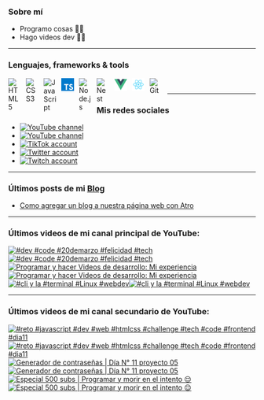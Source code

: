 ### Sobre mí
- Programo cosas 🧑‍💻
- Hago videos dev 🧑‍🏫

---
### Lenguajes, frameworks & tools

<img align="left" alt="HTML5" width="26px" src="https://cdn.jsdelivr.net/gh/devicons/devicon/icons/html5/html5-original.svg" style="padding-right:10px;" />
<img align="left" alt="CSS3" width="26px" src="https://cdn.jsdelivr.net/gh/devicons/devicon/icons/css3/css3-original.svg" style="padding-right:10px;" />
<img align="left" alt="JavaScript" width="26px" src="https://cdn.jsdelivr.net/gh/devicons/devicon/icons/javascript/javascript-original.svg" style="padding-right:10px;" />
<img align="left" alt="Typescript" width="26px" src="https://raw.githubusercontent.com/github/explore/80688e429a7d4ef2fca1e82350fe8e3517d3494d/topics/typescript/typescript.png" style="padding-right:10px;" />
<img align="left" alt="Node.js" width="26px" src="https://cdn.jsdelivr.net/gh/devicons/devicon/icons/nodejs/nodejs-original.svg" style="padding-right:10px;" />
<img align="left" alt="Nest" width="26px" src="https://avatars.githubusercontent.com/u/28507035?s=48&v=4" style="padding-right:10px;" />
<img align="left" alt="Vue" width="26px" src="https://raw.githubusercontent.com/github/explore/80688e429a7d4ef2fca1e82350fe8e3517d3494d/topics/vue/vue.png" style="padding-right:10px;" />
<img align="left" alt="React" width="26px" src="https://raw.githubusercontent.com/github/explore/80688e429a7d4ef2fca1e82350fe8e3517d3494d/topics/react/react.png" style="padding-right:10px;" />
<img align="left" alt="Git" width="26px" src="https://cdn.jsdelivr.net/gh/devicons/devicon/icons/git/git-original.svg" style="padding-right:10px;" />

<br>

---
### Mis redes sociales
 - [![YouTube channel](https://img.shields.io/youtube/channel/subscribers/UCRC7LM5vAZMxS8LSo0PKZng?style=social)](https://www.youtube.com/channel/UCRC7LM5vAZMxS8LSo0PKZng)
 - [![YouTube channel](https://img.shields.io/youtube/channel/subscribers/UCKMWXwHYoy920OFEN_BM5VQ?style=social)](https://www.youtube.com/@doneberdev)
 - [![TikTok account](https://img.shields.io/endpoint?logo=TikTok&style=social&url=https%3A%2F%2Fdoneber.dev%2Ftiktok-counter%2F)](https://www.tiktok.com/@doneberdev)
 - [![Twitter account](https://img.shields.io/twitter/follow/doneberdev?label=Followers&style=social)](https://twitter.com/doneberdev)
 - [![Twitch account](https://img.shields.io/twitch/status/doneberdev?style=social)](https://twitch.tv/doneberdev)
 
---
### Últimos posts de mi [Blog](https://doneber.dev/blog)

<!-- BLOG-POST-LIST:START -->
- [Como agregar un blog a nuestra página web con Atro](https://doneber.dev/blog/first-post/)
<!-- BLOG-POST-LIST:END -->
 
---
### Últimos videos de mi canal principal de YouTube:

<!-- BEGIN YOUTUBE-CARDS-FIRST -->
[![#dev #code #20demarzo #felicidad #tech](https://ytcards.demolab.com/?id=dN7uesqZAFo&title=%23dev+%23code+%2320demarzo+%23felicidad+%23tech&lang=en&timestamp=1710960162&background_color=%230f0f0f&title_color=%23ffffff&stats_color=%23dedede&max_title_lines=1&width=250&border_radius=5&duration=27 "#dev #code #20demarzo #felicidad #tech")](https://www.youtube.com/watch?v=dN7uesqZAFo#gh-dark-mode-only)[![#dev #code #20demarzo #felicidad #tech](https://ytcards.demolab.com/?id=dN7uesqZAFo&title=%23dev+%23code+%2320demarzo+%23felicidad+%23tech&lang=en&timestamp=1710960162&background_color=%230d1117&title_color=%23ffffff&stats_color=%23dedede&max_title_lines=1&width=250&border_radius=5&duration=27 "#dev #code #20demarzo #felicidad #tech")](https://www.youtube.com/watch?v=dN7uesqZAFo#gh-light-mode-only)
[![Programar y hacer Videos de desarrollo: Mi experiencia](https://ytcards.demolab.com/?id=ZS8YIceH68I&title=Programar+y+hacer+Videos+de+desarrollo%3A+Mi+experiencia&lang=en&timestamp=1707165785&background_color=%230f0f0f&title_color=%23ffffff&stats_color=%23dedede&max_title_lines=1&width=250&border_radius=5&duration=604 "Programar y hacer Videos de desarrollo: Mi experiencia")](https://www.youtube.com/watch?v=ZS8YIceH68I#gh-dark-mode-only)[![Programar y hacer Videos de desarrollo: Mi experiencia](https://ytcards.demolab.com/?id=ZS8YIceH68I&title=Programar+y+hacer+Videos+de+desarrollo%3A+Mi+experiencia&lang=en&timestamp=1707165785&background_color=%230d1117&title_color=%23ffffff&stats_color=%23dedede&max_title_lines=1&width=250&border_radius=5&duration=604 "Programar y hacer Videos de desarrollo: Mi experiencia")](https://www.youtube.com/watch?v=ZS8YIceH68I#gh-light-mode-only)
[![#cli y la #terminal #Linux #webdev](https://ytcards.demolab.com/?id=bCUtGyGSQ8c&title=%23cli+y+la+%23terminal+%23Linux+%23webdev&lang=en&timestamp=1705118475&background_color=%230f0f0f&title_color=%23ffffff&stats_color=%23dedede&max_title_lines=1&width=250&border_radius=5&duration=54 "#cli y la #terminal #Linux #webdev")](https://www.youtube.com/watch?v=bCUtGyGSQ8c#gh-dark-mode-only)[![#cli y la #terminal #Linux #webdev](https://ytcards.demolab.com/?id=bCUtGyGSQ8c&title=%23cli+y+la+%23terminal+%23Linux+%23webdev&lang=en&timestamp=1705118475&background_color=%230d1117&title_color=%23ffffff&stats_color=%23dedede&max_title_lines=1&width=250&border_radius=5&duration=54 "#cli y la #terminal #Linux #webdev")](https://www.youtube.com/watch?v=bCUtGyGSQ8c#gh-light-mode-only)
<!-- END YOUTUBE-CARDS-FIRST -->

---
### Últimos videos de mi canal secundario de YouTube:

<!-- BEGIN YOUTUBE-CARDS-SECOND -->
[![#reto #javascript #dev #web #htmlcss #challenge #tech #code #frontend #dia11](https://ytcards.demolab.com/?id=QEgB_6rZhXY&title=%23reto+%23javascript+%23dev+%23web+%23htmlcss+%23challenge+%23tech+%23code+%23frontend+%23dia11&lang=en&timestamp=1712896153&background_color=%230f0f0f&title_color=%23ffffff&stats_color=%23dedede&max_title_lines=1&width=250&border_radius=5&duration=43 "#reto #javascript #dev #web #htmlcss #challenge #tech #code #frontend #dia11")](https://www.youtube.com/watch?v=QEgB_6rZhXY#gh-dark-mode-only)[![#reto #javascript #dev #web #htmlcss #challenge #tech #code #frontend #dia11](https://ytcards.demolab.com/?id=QEgB_6rZhXY&title=%23reto+%23javascript+%23dev+%23web+%23htmlcss+%23challenge+%23tech+%23code+%23frontend+%23dia11&lang=en&timestamp=1712896153&background_color=%230d1117&title_color=%23ffffff&stats_color=%23dedede&max_title_lines=1&width=250&border_radius=5&duration=43 "#reto #javascript #dev #web #htmlcss #challenge #tech #code #frontend #dia11")](https://www.youtube.com/watch?v=QEgB_6rZhXY#gh-light-mode-only)
[![Generador de contraseñas | Día N° 11 proyecto 05](https://ytcards.demolab.com/?id=zSLYi7gZRGE&title=Generador+de+contrase%C3%B1as+%7C+D%C3%ADa+N%C2%B0+11+proyecto+05&lang=en&timestamp=1712895353&background_color=%230f0f0f&title_color=%23ffffff&stats_color=%23dedede&max_title_lines=1&width=250&border_radius=5&duration=2398 "Generador de contraseñas | Día N° 11 proyecto 05")](https://www.youtube.com/watch?v=zSLYi7gZRGE#gh-dark-mode-only)[![Generador de contraseñas | Día N° 11 proyecto 05](https://ytcards.demolab.com/?id=zSLYi7gZRGE&title=Generador+de+contrase%C3%B1as+%7C+D%C3%ADa+N%C2%B0+11+proyecto+05&lang=en&timestamp=1712895353&background_color=%230d1117&title_color=%23ffffff&stats_color=%23dedede&max_title_lines=1&width=250&border_radius=5&duration=2398 "Generador de contraseñas | Día N° 11 proyecto 05")](https://www.youtube.com/watch?v=zSLYi7gZRGE#gh-light-mode-only)
[![Especial 500 subs | Programar y morir en el intento 😌](https://ytcards.demolab.com/?id=fAitG-VYXPk&title=Especial+500+subs+%7C+Programar+y+morir+en+el+intento+%F0%9F%98%8C&lang=en&timestamp=1712792167&background_color=%230f0f0f&title_color=%23ffffff&stats_color=%23dedede&max_title_lines=1&width=250&border_radius=5&duration=419 "Especial 500 subs | Programar y morir en el intento 😌")](https://www.youtube.com/watch?v=fAitG-VYXPk#gh-dark-mode-only)[![Especial 500 subs | Programar y morir en el intento 😌](https://ytcards.demolab.com/?id=fAitG-VYXPk&title=Especial+500+subs+%7C+Programar+y+morir+en+el+intento+%F0%9F%98%8C&lang=en&timestamp=1712792167&background_color=%230d1117&title_color=%23ffffff&stats_color=%23dedede&max_title_lines=1&width=250&border_radius=5&duration=419 "Especial 500 subs | Programar y morir en el intento 😌")](https://www.youtube.com/watch?v=fAitG-VYXPk#gh-light-mode-only)
<!-- END YOUTUBE-CARDS-SECOND -->